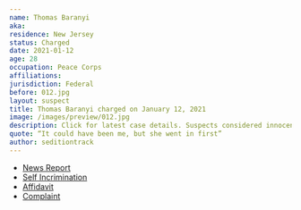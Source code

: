 ```yaml
---
name: Thomas Baranyi
aka:
residence: New Jersey
status: Charged
date: 2021-01-12
age: 28
occupation: Peace Corps
affiliations:
jurisdiction: Federal
before: 012.jpg
layout: suspect
title: Thomas Baranyi charged on January 12, 2021
image: /images/preview/012.jpg
description: Click for latest case details. Suspects considered innocent until proven guilty.
quote: “It could have been me, but she went in first”
author: seditiontrack
---
```


- [News Report](https://apnews.com/article/capitol-siege-shootings-new-jersey-c9bcea4917ebe6c07d6e2f45286c5d8a)
- [Self Incrimination](https://twitter.com/shaunking/status/1347257804244082695?s=20)
- [Affidavit](https://www.justice.gov/opa/page/file/1355731/download)
- [Complaint](https://www.justice.gov/opa/page/file/1356466/download)